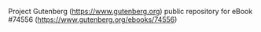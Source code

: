 Project Gutenberg (https://www.gutenberg.org) public repository for
eBook #74556 (https://www.gutenberg.org/ebooks/74556)
